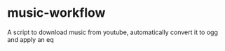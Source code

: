 # music-workflow
A script to download music from youtube, automatically convert it to ogg and apply an eq
